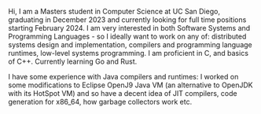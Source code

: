 <!-- ### Hi there 👋 -->

Hi, I am a Masters student in Computer Science at UC San Diego, graduating in December 2023 and currently looking for full time positions starting February 2024. I am very interested in both Software Systems and Programming Languages - so I ideally want to work on any of: distributed systems design and implementation, compilers and programming language runtimes, low-level systems programming. I am proficient in C, and basics of C++. Currently learning Go and Rust.

I have some experience with Java compilers and runtimes: I worked on some modifications to Eclipse OpenJ9 Java VM (an alternative to OpenJDK with its HotSpot VM) and so have a decent idea of JIT compilers, code generation for x86_64, how garbage collectors work etc. 


<!--
**Swapnilr1/Swapnilr1** is a ✨ _special_ ✨ repository because its `README.md` (this file) appears on your GitHub profile.

Here are some ideas to get you started:

- 🔭 I’m currently working on ...
- 🌱 I’m currently learning ...
- 👯 I’m looking to collaborate on ...
- 🤔 I’m looking for help with ...
- 💬 Ask me about ...
- 📫 How to reach me: ...
- 😄 Pronouns: ...
- ⚡ Fun fact: ...
-->
